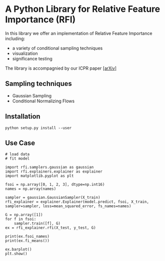 # A Python Library for Relative Feature Importance (RFI)

In this library we offer an implementation of Relative Feature Importance including:

- a variety of conditional sampling techniques
- visualization
- significance testing

The library is accompagnied by our ICPR paper [[arXiv]](https://arxiv.org/abs/2007.08283)

## Sampling techniques

- Gaussian Sampling
- Conditional Normalizing Flows

## Installation

```
python setup.py install --user
```

## Use Case

```
# load data
# fit model

import rfi.samplers.gaussian as gaussian
import rfi.explainers.explainer as explainer
import matplotlib.pyplot as plt

fsoi = np.array([0, 1, 2, 3], dtype=np.int16)
names = np.array(names)

sampler = gaussian.GaussianSampler(X_train)
rfi_explainer = explainer.Explainer(model.predict, fsoi, X_train, sampler=sampler, loss=mean_squared_error, fs_names=names)
                  
G = np.array([1])
for f in fsoi:
    sampler.train([f], G)
ex = rfi_explainer.rfi(X_test, y_test, G)

print(ex.fsoi_names)
print(ex.fi_means())

ex.barplot()
plt.show()

```
